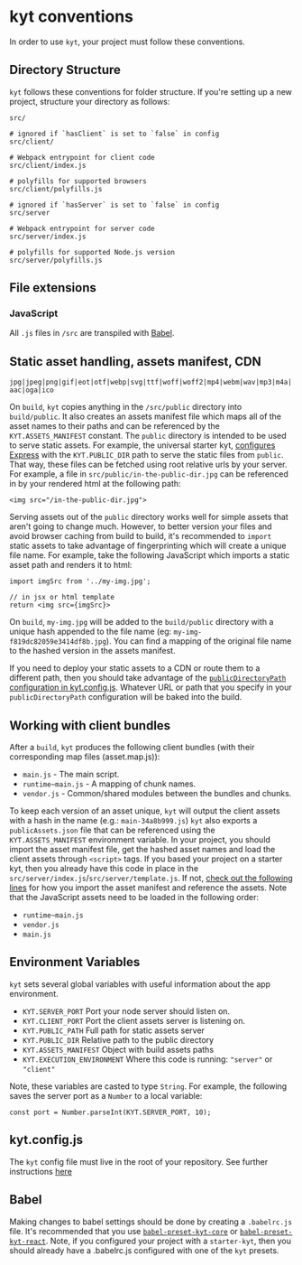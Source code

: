 # kyt conventions

In order to use `kyt`, your project must follow these conventions.

## Directory Structure

`kyt` follows these conventions for folder structure. If you're setting up a new project, structure your directory as follows:

```
src/

# ignored if `hasClient` is set to `false` in config
src/client/

# Webpack entrypoint for client code
src/client/index.js

# polyfills for supported browsers
src/client/polyfills.js

# ignored if `hasServer` is set to `false` in config
src/server

# Webpack entrypoint for server code
src/server/index.js

# polyfills for supported Node.js version
src/server/polyfills.js
```

## File extensions

### JavaScript

All `.js` files in `/src` are transpiled with [Babel](https://babeljs.io/).

## Static asset handling, assets manifest, CDN

`jpg|jpeg|png|gif|eot|otf|webp|svg|ttf|woff|woff2|mp4|webm|wav|mp3|m4a|aac|oga|ico`

On `build`, `kyt` copies anything in the `/src/public` directory into `build/public`. It also creates an assets manifest file which maps all of the asset names to their paths and can be referenced by the `KYT.ASSETS_MANIFEST` constant. The `public` directory is intended to be used to serve static assets. For example, the universal starter kyt, [configures Express](https://github.com/nytimes/kyt/blob/3d364ef/packages/kyt-starter-universal/starter-src/src/server/index.js#L22) with the `KYT.PUBLIC_DIR` path to serve the static files from `public`. That way, these files can be fetched using root relative urls by your server. For example, a file in `src/public/in-the-public-dir.jpg` can be referenced in by your rendered html at the following path:

`<img src="/in-the-public-dir.jpg">`

Serving assets out of the `public` directory works well for simple assets that aren't going to change much. However, to better version your files and avoid browser caching from build to build, it's recommended to `import` static assets to take advantage of fingerprinting which will create a unique file name. For example, take the following JavaScript which imports a static asset path and renders it to html:

```
import imgSrc from '../my-img.jpg';

// in jsx or html template
return <img src={imgSrc}>

```

On `build`, `my-img.jpg` will be added to the `build/public` directory with a unique hash appended to the file name (eg: `my-img-f819dc82059e3414df8b.jpg`). You can find a mapping of the original file name to the hashed version in the assets manifest.

If you need to deploy your static assets to a CDN or route them to a different path, then you should take advantage of the [`publicDirectoryPath` configuration in kyt.config.js](/docs/kytConfig.md). Whatever URL or path that you specify in your `publicDirectoryPath` configuration will be baked into the build.

## Working with client bundles

After a `build`, `kyt` produces the following client bundles (with their corresponding map files (asset.map.js)):

- `main.js` - The main script.
- `runtime~main.js` - A mapping of chunk names.
- `vendor.js` - Common/shared modules between the bundles and chunks.

To keep each version of an asset unique, `kyt` will output the client assets with a hash in the name (e.g.: `main-34a8b999.js`) `kyt` also exports a `publicAssets.json` file that can be referenced using the `KYT.ASSETS_MANIFEST` environment variable. In your project, you should import the asset manifest file, get the hashed asset names and load the client assets through `<script>` tags. If you based your project on a starter kyt, then you already have this code in place in the `src/server/index.js`/`src/server/template.js`. If not, [check out the following lines](https://github.com/NYTimes/kyt/blob/master/packages/kyt-starter-universal/starter-src/src/server/index.js#L40-L43) for how you import the asset manifest and reference the assets. Note that the JavaScript assets need to be loaded in the following order:

- `runtime~main.js`
- `vendor.js`
- `main.js`

## Environment Variables

`kyt` sets several global variables with useful information about the app environment.

- `KYT.SERVER_PORT` Port your node server should listen on.
- `KYT.CLIENT_PORT` Port the client assets server is listening on.
- `KYT.PUBLIC_PATH` Full path for static assets server
- `KYT.PUBLIC_DIR` Relative path to the public directory
- `KYT.ASSETS_MANIFEST` Object with build assets paths
- `KYT.EXECUTION_ENVIRONMENT` Where this code is running: `"server"` or `"client"`

Note, these variables are casted to type `String`. For example, the following saves the server port as a `Number` to a local variable:

```
const port = Number.parseInt(KYT.SERVER_PORT, 10);
```

## kyt.config.js

The `kyt` config file must live in the root of your repository.
See further instructions [here](/docs/kytConfig.md)

## Babel

Making changes to babel settings should be done by creating a `.babelrc.js` file. It's recommended that you use [`babel-preset-kyt-core`](/packages/babel-preset-kyt-core/README.md) or [`babel-preset-kyt-react`](/packages/babel-preset-kyt-react/README.md). Note, if you configured your project with a `starter-kyt`, then you should already have a .babelrc.js configured with one of the `kyt` presets.
